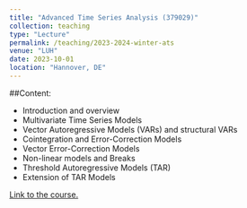 ```yaml
---
title: "Advanced Time Series Analysis (379029)"
collection: teaching
type: "Lecture"
permalink: /teaching/2023-2024-winter-ats
venue: "LUH"
date: 2023-10-01
location: "Hannover, DE"
---
```


##Content:
- Introduction and overview
- Multivariate Time Series Models
- Vector Autoregressive Models (VARs) and structural VARs
- Cointegration and Error-Correction Models
- Vector Error-Correction Models
- Non-linear models and Breaks
- Threshold Autoregressive Models (TAR)
- Extension of TAR Models

[Link to the course.](https://www.statistik.uni-hannover.de/de/lehre/lehrveranstaltungen#c26829)
